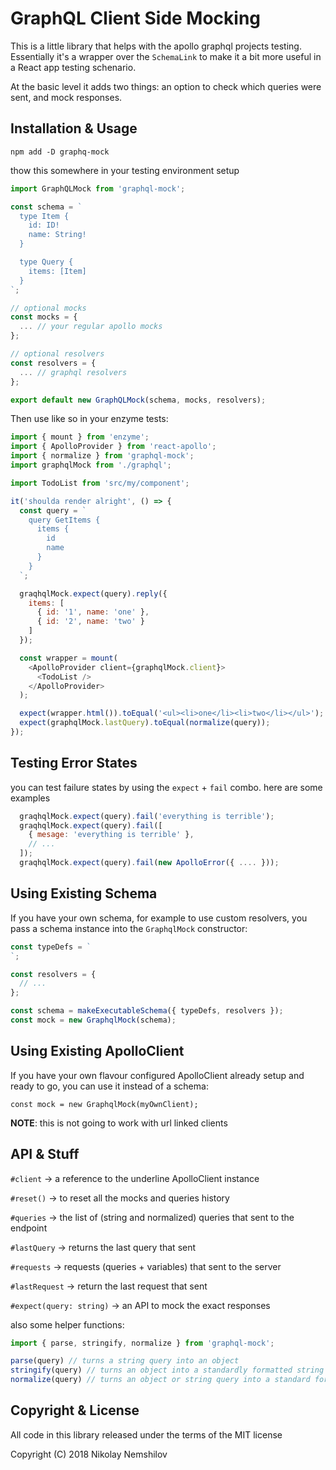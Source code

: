 # GraphQL Client Side Mocking

This is a little library that helps with the apollo graphql projects testing.
Essentially it's a wrapper over the `SchemaLink` to make it a bit more useful
in a React app testing schenario.

At the basic level it adds two things: an option to check which queries were
sent, and mock responses.

## Installation & Usage

```
npm add -D graphq-mock
```

thow this somewhere in your testing environment setup

```js
import GraphQLMock from 'graphql-mock';

const schema = `
  type Item {
    id: ID!
    name: String!
  }

  type Query {
    items: [Item]
  }
`;

// optional mocks
const mocks = {
  ... // your regular apollo mocks
};

// optional resolvers
const resolvers = {
  ... // graphql resolvers
};

export default new GraphQLMock(schema, mocks, resolvers);
```

Then use like so in your enzyme tests:

```js
import { mount } from 'enzyme';
import { ApolloProvider } from 'react-apollo';
import { normalize } from 'graphql-mock';
import graphqlMock from './graphql';

import TodoList from 'src/my/component';

it('shoulda render alright', () => {
  const query = `
    query GetItems {
      items {
        id
        name
      }
    }
  `;

  graqhqlMock.expect(query).reply({
    items: [
      { id: '1', name: 'one' },
      { id: '2', name: 'two' }
    ]
  });

  const wrapper = mount(
    <ApolloProvider client={graphqlMock.client}>
      <TodoList />
    </ApolloProvider>
  );

  expect(wrapper.html()).toEqual('<ul><li>one</li><li>two</li></ul>');
  expect(graphqlMock.lastQuery).toEqual(normalize(query));
});
```

## Testing Error States

you can test failure states by using the `expect` + `fail` combo. here are some examples

```js
  graqhqlMock.expect(query).fail('everything is terrible');
  graqhqlMock.expect(query).fail([
    { mesage: 'everything is terrible' },
    // ...
  ]);
  graqhqlMock.expect(query).fail(new ApolloError({ .... }));
```

## Using Existing Schema

If you have your own schema, for example to use custom resolvers, you pass a schema
instance into the `GraphqlMock` constructor:

```js
const typeDefs = `
`;

const resolvers = {
  // ...
};

const schema = makeExecutableSchema({ typeDefs, resolvers });
const mock = new GraphqlMock(schema);
```

## Using Existing ApolloClient

If you have your own flavour configured ApolloClient already setup and ready to go,
you can use it instead of a schema:

```
const mock = new GraphqlMock(myOwnClient);
```

__NOTE__: this is not going to work with url linked clients


## API & Stuff

`#client` -> a reference to the underline ApolloClient instance

`#reset()` -> to reset all the mocks and queries history

`#queries` -> the list of (string and normalized) queries that sent to the endpoint

`#lastQuery` -> returns the last query that sent

`#requests` -> requests (queries + variables) that sent to the server

`#lastRequest` -> return the last request that sent

`#expect(query: string)` -> an API to mock the exact responses

also some helper functions:

```js
import { parse, stringify, normalize } from 'graphql-mock';

parse(query) // turns a string query into an object
stringify(query) // turns an object into a standardly formatted string query
normalize(query) // turns an object or string query into a standard formatted string query
```

## Copyright & License

All code in this library released under the terms of the MIT license

Copyright (C) 2018 Nikolay Nemshilov
